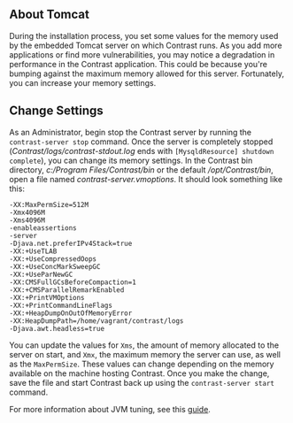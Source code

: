 <!--
title: "Configuring Embedded Tomcat Instance"
description: "Guidelines for configuring the embedded Tomcat instance of TeamServer"
tags: "installation setup configuration Tomcat Java performance tuning hotspot"
-->

## About Tomcat

During the installation process, you set some values for the memory used by the embedded Tomcat server on which Contrast runs. As you add more applications or find more vulnerabilities, you may notice a degradation in performance in the Contrast application. This could be because you're bumping against the maximum memory allowed for this server. Fortunately, you can increase your memory settings.

## Change Settings

As an Administrator, begin stop the Contrast server by running the `contrast-server stop` command. Once the server is completely stopped (*Contrast/logs/contrast-stdout.log* ends with `[MysqldResource] shutdown complete`), you can change its memory settings. In the Contrast bin directory, *c:/Program Files/Contrast/bin* or the default */opt/Contrast/bin*, open a file named *contrast-server.vmoptions*. It should look something like this: 

````
-XX:MaxPermSize=512M
-Xmx4096M
-Xms4096M
-enableassertions
-server
-Djava.net.preferIPv4Stack=true
-XX:+UseTLAB
-XX:+UseCompressedOops
-XX:+UseConcMarkSweepGC
-XX:+UseParNewGC
-XX:CMSFullGCsBeforeCompaction=1
-XX:+CMSParallelRemarkEnabled
-XX:+PrintVMOptions
-XX:+PrintCommandLineFlags
-XX:+HeapDumpOnOutOfMemoryError
-XX:HeapDumpPath=/home/vagrant/contrast/logs
-Djava.awt.headless=true

````

You can update the values for `Xms`, the amount of memory allocated to the server on start, and `Xmx`, the maximum memory the server can use, as well as the `MaxPermSize`. These values can change depending on the memory available on the machine hosting Contrast. Once you make the change, save the file and start Contrast back up using the `contrast-server start` command. 

For more information about JVM tuning, see this [guide](http://www.oracle.com/technetwork/articles/java/vmoptions-jsp-140102.html).
